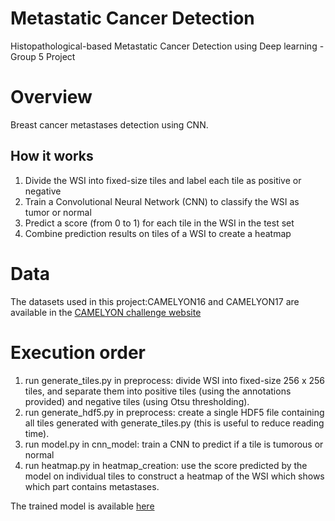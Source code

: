 # Metastatic Cancer Detection
Histopathological-based Metastatic Cancer Detection using Deep learning - Group 5 Project

# Overview

Breast cancer metastases detection using CNN.

## How it works 
1. Divide the WSI into fixed-size tiles and label each tile as positive or negative 
2. Train a Convolutional Neural Network (CNN) to classify the WSI as tumor or normal
3. Predict a score (from 0 to 1) for each tile in the WSI in the test set
4. Combine prediction results on tiles of a WSI to create a heatmap 

# Data
The datasets used in this project:CAMELYON16 and CAMELYON17 are available in the [CAMELYON challenge website](https://camelyon17.grand-challenge.org/Data/) 

# Execution order
1. run generate_tiles.py in preprocess: divide WSI into fixed-size 256 x 256 tiles, and separate them into positive tiles (using the annotations provided) and negative tiles (using Otsu thresholding). 
2. run generate_hdf5.py in preprocess: create a single HDF5 file containing all tiles generated with generate_tiles.py (this is useful to reduce reading time). 
3. run model.py in cnn_model: train a CNN to predict if a tile is tumorous or normal 
4. run heatmap.py in heatmap_creation: use the score predicted by the model on individual tiles to construct a heatmap of the WSI which shows which part contains metastases. 

The trained model is available [here](https://drive.google.com/file/d/1gtrDGWj3auGixQlNfFVR5JO0AqnZeFK1/view?usp=sharing)

